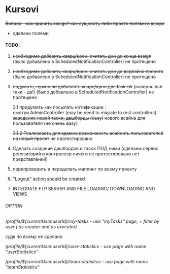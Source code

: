 # Kursovi

~~Вопрос - как хранить assign? как сущность либо просто полями в юзере~~
- сделано полями

#### TODO :
1. ~~необходимо добавить кварц/крон. считать дни до конца assign~~
        (было добавлено в ScheduledNotificationController)
          не протещено

2. ~~необходимо добавить кварц/крон. считать дни до дедлайна проекта~~
         (было добавлено в ScheduledNotificationController)
           не протещено

3. ~~подумать, нужно ли добавлять кварц/крон для task-ok~~
     (наверно всё таки - да!)
     (было добавлено в ScheduledNotificationController)
     не протещено

    3.1 придумать как посылать нотификации :  
    смотри AdminController (may be need to migrate to rest controllers)
    ~~заведение новой таски, дашборды (easy)~~
    нового асайна для пользователя  (не очень easy)

     ~~3.1.2 Реализовать для админа возмонжость асайнить пользователей на новый проект~~
                        не протестировано

4. Сделать создание дашбордов и тасок ПОД ними
               (сделаны сервис репозиторий и контролеер
               ничего не протестировано
               нет представлений)
5. перепроверить и переделать маппинг по всему проекту

6. "Logout" action should be created

7. INTEGRATE FTP SERVER AND FILE LOADING/ DOWNLOADING AND VIEWS


###### OPTION
_/profile/${currentUser.userId}/my-tasks - use "myTasks" page, + filter by user ( as creator and as executor)_

_cудя по всему не сделано_

_/profile/${currentUser.userId}/user-statistics_ - _use page with name "userStatistics"_

_/profile/${currentUser.userId}/team-statistics_ - _use page with name "teamStatistics"_
